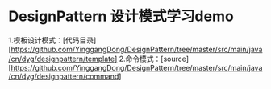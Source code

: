 # DesignPattern 设计模式学习demo
1.模板设计模式：[代码目录][https://github.com/YinggangDong/DesignPattern/tree/master/src/main/java/cn/dyg/designpattern/template]
2.命令模式：[source][https://github.com/YinggangDong/DesignPattern/tree/master/src/main/java/cn/dyg/designpattern/command]

